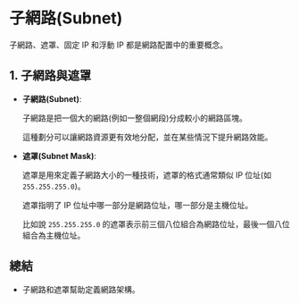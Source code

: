 # 子網路(Subnet)

子網路、遮罩、固定 IP 和浮動 IP 都是網路配置中的重要概念。

## 1. 子網路與遮罩

- **子網路(Subnet)**:

  子網路是把一個大的網路(例如一整個網段)分成較小的網路區塊。

  這種劃分可以讓網路資源更有效地分配，並在某些情況下提升網路效能。

- **遮罩(Subnet Mask)**:

  遮罩是用來定義子網路大小的一種技術，遮罩的格式通常類似 IP 位址(如 `255.255.255.0`)。

  遮罩指明了 IP 位址中哪一部分是網路位址，哪一部分是主機位址。

  比如說 `255.255.255.0` 的遮罩表示前三個八位組合為網路位址，最後一個八位組合為主機位址。

## 總結

- 子網路和遮罩幫助定義網路架構。
